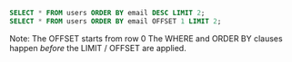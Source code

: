 ```sql
SELECT * FROM users ORDER BY email DESC LIMIT 2;
SELECT * FROM users ORDER BY email OFFSET 1 LIMIT 2;
```

Note: The OFFSET starts from row 0
The WHERE and ORDER BY clauses happen _before_ the LIMIT / OFFSET are applied.
